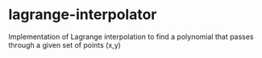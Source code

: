 # lagrange-interpolator
Implementation of Lagrange interpolation to find a polynomial that passes through a given set of points (x,y)
